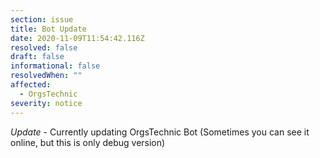 ```yaml
---
section: issue
title: Bot Update
date: 2020-11-09T11:54:42.116Z
resolved: false
draft: false
informational: false
resolvedWhen: ""
affected:
  - OrgsTechnic
severity: notice
---
```

*Update -* Currently updating OrgsTechnic Bot (Sometimes you can see it online, but this is only debug version)